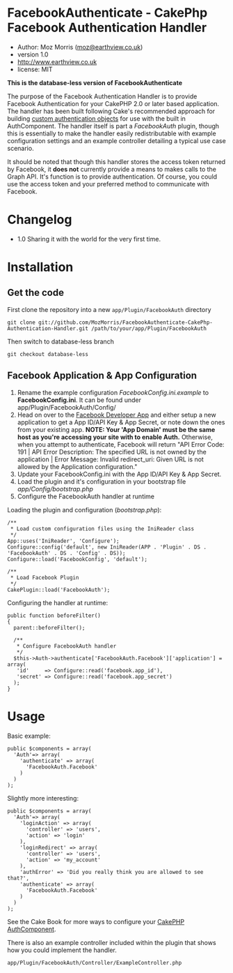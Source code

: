 # FacebookAuthenticate - CakePhp Facebook Authentication Handler
* Author:  Moz Morris (moz@earthview.co.uk)
* version 1.0
* http://www.earthview.co.uk
* license: MIT

**This is the database-less version of FacebookAuthenticate**

The purpose of the Facebook Authentication Handler is to provide Facebook Authentication for your CakePHP 2.0 or later based application. The handler has been built following Cake's recommended approach for building [custom authentication objects](http://book.cakephp.org/2.0/en/core-libraries/components/authentication.html?#creating-custom-authentication-objects "Authentication &mdash; CakePHP Cookbook v2.0.0 documentation") for use with the built in AuthComponent.
The handler itself is part a *FacebookAuth* plugin, though this is essentially to make the handler easily redistributable with example configuration settings and an example controller detailing a typical use case scenario.

It should be noted that though this handler stores the access token returned by Facebook, it **does not** currently provide a means to makes calls to the Graph API. It's function is to provide authentication. Of course, you could use the access token and your preferred method to communicate with Facebook.

# Changelog

* 1.0 Sharing it with the world for the very first time.

# Installation

## Get the code

First clone the repository into a new `app/Plugin/FacebookAuth` directory

    git clone git://github.com/MozMorris/FacebookAuthenticate-CakePhp-Authentication-Handler.git /path/to/your/app/Plugin/FacebookAuth
    
Then switch to database-less branch

    git checkout database-less
	
## Facebook Application & App Configuration

1. Rename the example configuration *FacebookConfig.ini.example* to **FacebookConfig.ini**. It can be found under app/Plugin/FacebookAuth/Config/
2. Head on over to the [Facebook Developer App](https://developers.facebook.com/apps) and either setup a new application to get a App ID/API Key & App Secret, or note down the ones from your existing app. **NOTE: Your 'App Domain' must be the same host as you're accessing your site with to enable Auth.** Otherwise, when you attempt to authenticate, Facebook will return "API Error Code: 191 | API Error Description: The specified URL is not owned by the application | Error Message: Invalid redirect_uri: Given URL is not allowed by the Application configuration."
3. Update your FacebookConfig.ini with the App ID/API Key & App Secret.
4. Load the plugin and it's configuration in your bootstrap file *app/Config/bootstrap.php*
5. Configure the FacebookAuth handler at runtime

Loading the plugin and configuration (*bootstrap.php*):
    
    /**
     * Load custom configuration files using the IniReader class
     */
    App::uses('IniReader', 'Configure');
    Configure::config('default', new IniReader(APP . 'Plugin' . DS . 'FacebookAuth' . DS . 'Config' . DS));
    Configure::load('FacebookConfig', 'default');
    
    /**
     * Load Facebook Plugin
     */
    CakePlugin::load('FacebookAuth');
    
Configuring the handler at runtime:

    public function beforeFilter()
    {
      parent::beforeFilter();
  
      /**
       * Configure FacebookAuth handler
       */
      $this->Auth->authenticate['FacebookAuth.Facebook']['application'] = array(
       'id'     => Configure::read('facebook.app_id'),
       'secret' => Configure::read('facebook.app_secret')
      );
    }

    
# Usage

Basic example:

    public $components = array(
      'Auth'=> array(
        'authenticate' => array(
          'FacebookAuth.Facebook'
        )
      )
    );

Slightly more interesting:

    public $components = array(
      'Auth'=> array(
        'loginAction' => array(
          'controller' => 'users',
          'action' => 'login'
        ),
        'loginRedirect' => array(
          'controller' => 'users',
          'action' => 'my_account'
        ),
        'authError' => 'Did you really think you are allowed to see that?',
        'authenticate' => array(
          'FacebookAuth.Facebook'
        )
      )
    );

See the Cake Book for more ways to configure your [CakePHP AuthComponent](http://book.cakephp.org/2.0/en/core-libraries/components/authentication.html "Authentication &mdash; CakePHP Cookbook v2.0.0 documentation").

There is also an example controller included within the plugin that shows how you could implement the handler.

    app/Plugin/FacebookAuth/Controller/ExampleController.php
  
